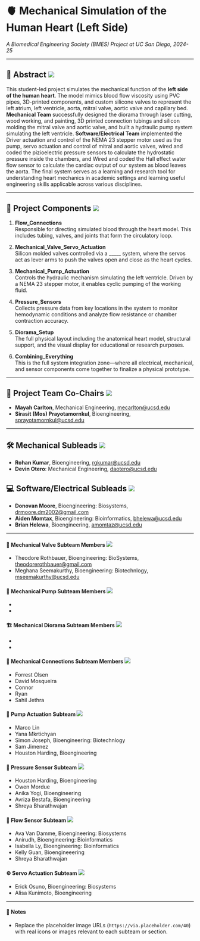 # 🫀 Mechanical Simulation of the Human Heart (Left Side)
*A Biomedical Engineering Society (BMES) Project at UC San Diego, 2024-25*

---

## 📄 Abstract ![](https://via.placeholder.com/40)

This student-led project simulates the mechanical function of the **left side of the human heart**. The model mimics blood flow viscosity using PVC pipes, 3D-printed components, and custom silicone valves to represent the left atrium, left ventricle, aorta, mitral valve, aortic valve and capillary bed. **Mechanical Team** successfully designed the diorama through laser cutting, wood working, and painting, 3D printed connection tubings and silicon molding the mitral valve and aortic valve, and built a hydraulic pump system simulating the left ventricle. **Software/Electrical Team** implemented the Driver actuation and control of the NEMA 23 stepper motor used as the pump, servo actuation and control of mitral and aortic valves, wired and coded the pizioelectric pressure sensors to calculate the hydrostatic pressure inside the chambers, and Wired and coded the Hall effect water flow sensor to calculate the cardiac output of our system as blood leaves the aorta. The final system serves as a learning and research tool for understanding heart mechanics in academic settings and learning useful engineering skills applicable across various disciplines.

---

## 🧩 Project Components ![](https://via.placeholder.com/40)

1. **Flow_Connections**  
   Responsible for directing simulated blood through the heart model. This includes tubing, valves, and joints that form the circulatory loop.

2.  **Mechanical_Valve_Servo_Actuation**  
   Silicon molded valves controlled via a _____ system, where the servos act as lever arms to push the valves open and close as the heart cycles.

3. **Mechanical_Pump_Actuation**  
   Controls the hydraulic mechanism simulating the left ventricle. Driven by a NEMA 23 stepper motor, it enables cyclic pumping of the working fluid.

4. **Pressure_Sensors**  
   Collects pressure data from key locations in the system to monitor hemodynamic conditions and analyze flow resistance or chamber contraction accuracy.

5. **Diorama_Setup**  
   The full physical layout including the anatomical heart model, structural support, and the visual display for educational or research purposes.

6. **Combining_Everything**  
   This is the full system integration zone—where all electrical, mechanical, and sensor components come together to finalize a physical prototype.
   
---

## 👥 Project Team Co-Chairs ![](https://via.placeholder.com/40)
- **Mayah Carlton**, Mechanical Engineering, mecarlton@ucsd.edu
- **Sirasit (Mos) Prayotamornkul**, Bioengineering, sprayotamornkul@ucsd.edu

---

## 🛠 Mechanical Subleads ![](https://via.placeholder.com/40)
- **Rohan Kumar**, Bioengineering, rgkumar@ucsd.edu
- **Devin Otero**: Mechanical Engineering, daotero@ucsd.edu

## 💻 Software/Electrical Subleads ![](https://via.placeholder.com/40)
- **Donovan Moore**, Bioengineering: Biosystems, drmoore.dm2002@gmail.com
- **Aiden Momtax**, Bioengineering: Bioinformatics, bhelewa@ucsd.edu 
- **Brian Helewa**, Bioengineering, amomtaz@ucsd.edu

---

#### 🧪 Mechanical Valve Subteam Members ![](https://via.placeholder.com/40)
- Theodore Rothbauer, Bioengineering: BioSystems, theodorerothbauer@gmail.com
- Meghana Seemakurthy, Bioengineering: Biotechnlogy, mseemakurthy@ucsd.edu

#### 🔁 Mechanical Pump Subteam Members ![](https://via.placeholder.com/40)
-
-

#### 🏗 Mechanical Diorama Subteam Members ![](https://via.placeholder.com/40)
-
-

#### 🔗 Mechanical Connections Subteam Members ![](https://via.placeholder.com/40)
- Forrest Olsen
- David Mosqueira
- Connor
- Ryan
- Sahil Jethra

#### 🚿 Pump Actuation Subteam ![](https://via.placeholder.com/40)
- Marco Lin
- Yana Mkrtichyan
- Simon Joseph, Bioengineering: Biotechnlogy 
- Sam Jimenez
- Houston Harding, Bioengineering

#### 🔬 Pressure Sensor Subteam ![](https://via.placeholder.com/40)
- Houston Harding, Bioengineering 
- Owen Mordue
- Anika Yogi, Bioengineering
- Avriza Bestafa, Bioengineering
- Shreya Bharathwajan

#### 🌊 Flow Sensor Subteam ![](https://via.placeholder.com/40)
- Ava Van Damme, Bioengineering: Biosystems
- Anirudh, Bioengineering: Bioinformatics
- Isabella Ly, Bioengineering: Bioinformatics
- Kelly Guan, Bioengineeering
- Shreya Bharathwajan

#### ⚙ Servo Actuation Subteam ![](https://via.placeholder.com/40)
- Erick Osuno, Bioengineering: Biosystems
- Alisa Kunimoto, Bioengineering

---

#### 📝 Notes
- Replace the placeholder image URLs (`https://via.placeholder.com/40`) with real icons or images relevant to each subteam or section.

